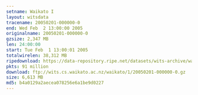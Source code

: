 ```yaml
---
setname: Waikato I
layout: witsdata
tracename: 20050201-000000-0
end: Wed Feb  2 13:00:00 2005
originalname: 20050201-000000-0
gzsize: 2,347 MB
len: 24:00:00
start: Tue Feb  1 13:00:01 2005
totalwirelen: 38,312 MB
ripedownload: https://data-repository.ripe.net/datasets/wits-archive/waikato/1/20050201-000000-0.gz
pkts: 91 million
download: ftp://wits.cs.waikato.ac.nz/waikato/1/20050201-000000-0.gz
size: 6,613 MB
md5: b4a0129a2aecea078256e6a1be9d0227
---
```

